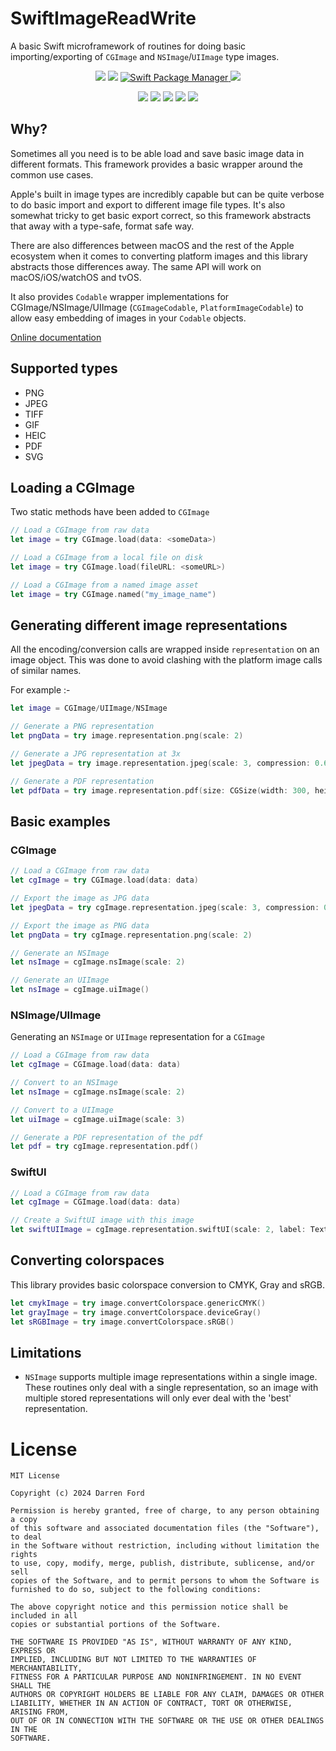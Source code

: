 # SwiftImageReadWrite

A basic Swift microframework of routines for doing basic importing/exporting of `CGImage` and `NSImage`/`UIImage` type images.

<p align="center">
    <img src="https://img.shields.io/github/v/tag/dagronf/SwiftImageReadWrite" />
    <img src="https://img.shields.io/badge/License-MIT-lightgrey" />
    <a href="https://swift.org/package-manager">
        <img src="https://img.shields.io/badge/spm-compatible-brightgreen.svg?style=flat" alt="Swift Package Manager" />
    <img src="https://img.shields.io/badge/pod-compatible-red" />
    </a>
</p>
<p align="center">
    <img src="https://img.shields.io/badge/macOS-10.11+-red" />
    <img src="https://img.shields.io/badge/iOS-13+-blue" />
    <img src="https://img.shields.io/badge/tvOS-13+-orange" />
    <img src="https://img.shields.io/badge/watchOS-6+-brightgreen" />
    <img src="https://img.shields.io/badge/macCatalyst-1.0+-purple" />
</p>

## Why?

Sometimes all you need is to be able load and save basic image data in different formats. 
This framework provides a basic wrapper around the common use cases.

Apple's built in image types are incredibly capable but can be quite verbose to do basic import and export to 
different image file types. It's also somewhat tricky to get basic export correct, so this framework abstracts that
away with a type-safe, format safe way.

There are also differences between macOS and the rest of the Apple ecosystem when it comes to converting platform
images and this library abstracts those differences away. The same API will work on macOS/iOS/watchOS and tvOS.

It also provides `Codable` wrapper implementations for CGImage/NSImage/UIImage 
(`CGImageCodable`, `PlatformImageCodable`) to allow easy embedding of images in your `Codable` objects.

[Online documentation](https://swiftpackageindex.com/dagronf/SwiftImageReadWrite/main/documentation/swiftimagereadwrite)

## Supported types

* PNG
* JPEG
* TIFF
* GIF
* HEIC
* PDF
* SVG 

## Loading a CGImage

Two static methods have been added to `CGImage`

```swift
// Load a CGImage from raw data
let image = try CGImage.load(data: <someData>)
```

```swift
// Load a CGImage from a local file on disk
let image = try CGImage.load(fileURL: <someURL>)
```

```swift
// Load a CGImage from a named image asset
let image = try CGImage.named("my_image_name")
```

## Generating different image representations

All the encoding/conversion calls are wrapped inside `representation` on an image object. This was done to 
avoid clashing with the platform image calls of similar names.

For example :-

```swift
let image = CGImage/UIImage/NSImage

// Generate a PNG representation
let pngData = try image.representation.png(scale: 2)

// Generate a JPG representation at 3x
let jpegData = try image.representation.jpeg(scale: 3, compression: 0.65, excludeGPSData: true))

// Generate a PDF representation
let pdfData = try image.representation.pdf(size: CGSize(width: 300, height: 300))
```

## Basic examples

### CGImage

```swift
// Load a CGImage from raw data
let cgImage = try CGImage.load(data: data)

// Export the image as JPG data
let jpegData = try cgImage.representation.jpeg(scale: 3, compression: 0.65, excludeGPSData: true))

// Export the image as PNG data
let pngData = try cgImage.representation.png(scale: 2)

// Generate an NSImage
let nsImage = cgImage.nsImage(scale: 2)

// Generate an UIImage
let nsImage = cgImage.uiImage()

```

### NSImage/UIImage

Generating an `NSImage` or `UIImage` representation for a `CGImage`

```swift
// Load a CGImage from raw data
let cgImage = CGImage.load(data: data)

// Convert to an NSImage
let nsImage = cgImage.nsImage(scale: 2)

// Convert to a UIImage
let uiImage = cgImage.uiImage(scale: 3)

// Generate a PDF representation of the pdf
let pdf = try cgImage.representation.pdf()
```

### SwiftUI

```swift
// Load a CGImage from raw data
let cgImage = CGImage.load(data: data)

// Create a SwiftUI image with this image
let swiftUIImage = cgImage.representation.swiftUI(scale: 2, label: Text("My Image"))
```

## Converting colorspaces

This library provides basic colorspace conversion to CMYK, Gray and sRGB.  

```swift
let cmykImage = try image.convertColorspace.genericCMYK()
let grayImage = try image.convertColorspace.deviceGray()
let sRGBImage = try image.convertColorspace.sRGB()
```

## Limitations

* `NSImage` supports multiple image representations within a single image. These routines only deal with a single
representation, so an image with multiple stored representations will only ever deal with the 'best' representation.

# License

```
MIT License

Copyright (c) 2024 Darren Ford

Permission is hereby granted, free of charge, to any person obtaining a copy
of this software and associated documentation files (the "Software"), to deal
in the Software without restriction, including without limitation the rights
to use, copy, modify, merge, publish, distribute, sublicense, and/or sell
copies of the Software, and to permit persons to whom the Software is
furnished to do so, subject to the following conditions:

The above copyright notice and this permission notice shall be included in all
copies or substantial portions of the Software.

THE SOFTWARE IS PROVIDED "AS IS", WITHOUT WARRANTY OF ANY KIND, EXPRESS OR
IMPLIED, INCLUDING BUT NOT LIMITED TO THE WARRANTIES OF MERCHANTABILITY,
FITNESS FOR A PARTICULAR PURPOSE AND NONINFRINGEMENT. IN NO EVENT SHALL THE
AUTHORS OR COPYRIGHT HOLDERS BE LIABLE FOR ANY CLAIM, DAMAGES OR OTHER
LIABILITY, WHETHER IN AN ACTION OF CONTRACT, TORT OR OTHERWISE, ARISING FROM,
OUT OF OR IN CONNECTION WITH THE SOFTWARE OR THE USE OR OTHER DEALINGS IN THE
SOFTWARE.
```
